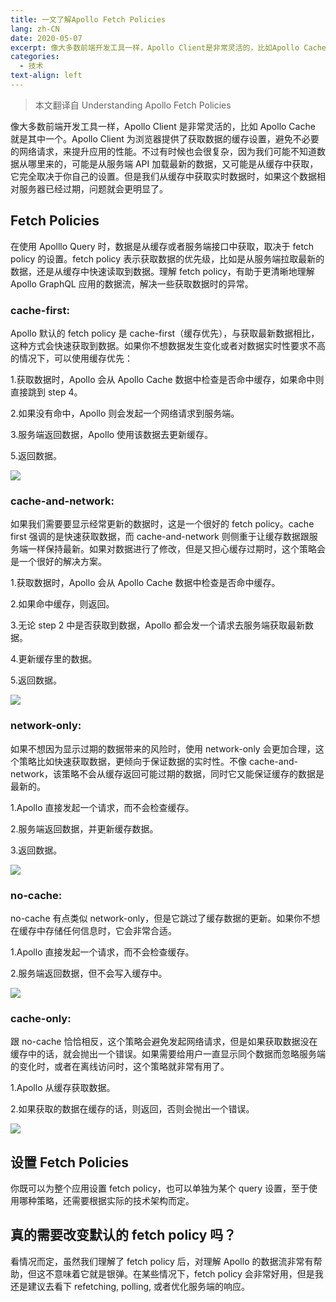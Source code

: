 ```yaml
---
title: 一文了解Apollo Fetch Policies
lang: zh-CN
date: 2020-05-07
excerpt: 像大多数前端开发工具一样，Apollo Client是非常灵活的，比如Apollo Cache就是其中一个。Apollo Client为浏览器提供了获取数据的缓存设置，避免不必要的网络请求，来提升应用的性能。
categories:
  - 技术
text-align: left
---
```


> 本文翻译自 Understanding Apollo Fetch Policies

像大多数前端开发工具一样，Apollo Client 是非常灵活的，比如 Apollo Cache 就是其中一个。Apollo Client 为浏览器提供了获取数据的缓存设置，避免不必要的网络请求，来提升应用的性能。不过有时候也会很复杂，因为我们可能不知道数据从哪里来的，可能是从服务端 API 加载最新的数据，又可能是从缓存中获取，它完全取决于你自己的设置。但是我们从缓存中获取实时数据时，如果这个数据相对服务器已经过期，问题就会更明显了。

## Fetch Policies

在使用 Apolllo Query 时，数据是从缓存或者服务端接口中获取，取决于 fetch policy 的设置。fetch policy 表示获取数据的优先级，比如是从服务端拉取最新的数据，还是从缓存中快速读取到数据。理解 fetch policy，有助于更清晰地理解 Apollo GraphQL 应用的数据流，解决一些获取数据时的异常。

### cache-first:

Apollo 默认的 fetch policy 是 cache-first（缓存优先），与获取最新数据相比，这种方式会快速获取到数据。如果你不想数据发生变化或者对数据实时性要求不高的情况下，可以使用缓存优先：

1.获取数据时，Apollo 会从 Apollo Cache 数据中检查是否命中缓存，如果命中则直接跳到 step 4。

2.如果没有命中，Apollo 则会发起一个网络请求到服务端。

3.服务端返回数据，Apollo 使用该数据去更新缓存。

5.返回数据。

![](/images/一文了解Apollo-Fetch-Policies/00.jpg)

### cache-and-network:

如果我们需要要显示经常更新的数据时，这是一个很好的 fetch policy。cache first 强调的是快速获取数据，而 cache-and-network 则侧重于让缓存数据跟服务端一样保持最新。如果对数据进行了修改，但是又担心缓存过期时，这个策略会是一个很好的解决方案。

1.获取数据时，Apollo 会从 Apollo Cache 数据中检查是否命中缓存。

2.如果命中缓存，则返回。

3.无论 step 2 中是否获取到数据，Apollo 都会发一个请求去服务端获取最新数据。

4.更新缓存里的数据。

5.返回数据。

![](/images/一文了解Apollo-Fetch-Policies/01.jpg)

### network-only:

如果不想因为显示过期的数据带来的风险时，使用 network-only 会更加合理，这个策略比如快速获取数据，更倾向于保证数据的实时性。不像 cache-and-network，该策略不会从缓存返回可能过期的数据，同时它又能保证缓存的数据是最新的。

1.Apollo 直接发起一个请求，而不会检查缓存。

2.服务端返回数据，并更新缓存数据。

3.返回数据。

![](/images/一文了解Apollo-Fetch-Policies/02.jpg)

### no-cache:

no-cache 有点类似 network-only，但是它跳过了缓存数据的更新。如果你不想在缓存中存储任何信息时，它会非常合适。

1.Apollo 直接发起一个请求，而不会检查缓存。

2.服务端返回数据，但不会写入缓存中。

![](/images/一文了解Apollo-Fetch-Policies/03.jpg)

### cache-only:

跟 no-cache 恰恰相反，这个策略会避免发起网络请求，但是如果获取数据没在缓存中的话，就会抛出一个错误。如果需要给用户一直显示同个数据而忽略服务端的变化时，或者在离线访问时，这个策略就非常有用了。

1.Apollo 从缓存获取数据。

2.如果获取的数据在缓存的话，则返回，否则会抛出一个错误。

![](/images/一文了解Apollo-Fetch-Policies/04.jpg)

## 设置 Fetch Policies

你既可以为整个应用设置 fetch policy，也可以单独为某个 query 设置，至于使用哪种策略，还需要根据实际的技术架构而定。

## 真的需要改变默认的 fetch policy 吗？

看情况而定，虽然我们理解了 fetch policy 后，对理解 Apollo 的数据流非常有帮助，但这不意味着它就是银弹。在某些情况下，fetch policy 会非常好用，但是我还是建议去看下 refetching, polling, 或者优化服务端的响应。
